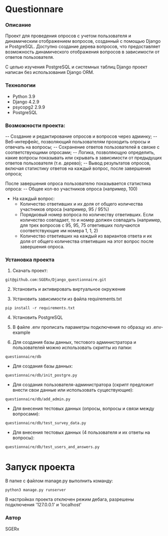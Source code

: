 # Questionnare
### Описание
Проект для проведения опросов с учетом пользователя и динамическим отображением вопросов, созданный с помощью Django и PostgreSQL. Доступно создание дерева вопросов, что предоставляет возможность динамического отображения вопросов в зависимости от ответов пользователя.

С целью изучения PostgreSQL и системных таблиц Django проект написан без использования Django ORM.

### Технологии
- Python 3.9
- Django 4.2.9
- psycopg2 2.9.9
- PostgreSQL

### Возможности проекта:

-- Создание и редактирование опросов и вопросов через админку;
-- Веб-интерфейс, позволяющий пользователям проходить опросы и отвечать на вопросы;
-- Сохранение ответов пользователей в связке с соответствующими опросами;
-- Логика, позволяющую определить, какие вопросы показывать или скрывать в зависимости от предыдущих ответов пользователя (т.е. дерево);
-- Вывод результатов опросов, включая статистику ответов на каждый вопрос, после завершения опроса;

После завершения опроса пользователю показывается статистика опроса:
-- Общее кол-во участников опроса (например, 100)
- На каждый вопрос:
    - Количество ответивших и их доля от общего количества участников опроса (например, 95 / 95%)
    - Порядковый номер вопроса по количеству ответивших. Если количество совпадает, то и номер должен совпадать (например, для трех вопросов с 95, 95, 75 ответивших получаются соответствующие им номера 1, 1, 2)
    - Количество ответивших на каждый из вариантов ответа и их доля от общего количества ответивших на этот вопрос после завершения опроса.




### Установка проекта

1) Скачать проект:
```
git@github.com:SGERx/Django_questionnaire.git
```
2) Установить и активировать виртуальное окружение

3) Установить зависимости из файла requirements.txt
```
pip install -r requirements.txt
``` 

4) Установить PostgreSQL

5) В файле .env прописать параметры подключения по образцу из .env-example

6) Для создания базы данных, тестового администратора и пользователей можно использовать скрипты из папки:
```
questionnaire/db
```

- Для создания базы данных:

```
questionnaire/db/init_postgre.py
```

- Для создания пользователя-администратора (скрипт предложит внести свои данные или использовать существующие):

```
questionnaire/db/add_admin.py
```

- Для внесения тестовых данных (опросы, вопросы и связи между вопросами):

```
questionnaire/db/test_survey_data.py
```

- Для внесения тестовых данных (4 пользователя и их ответы на вопросы):

```
questionnaire/db/test_users_and_answers.py
```

# Запуск проекта

В папке с файлом manage.py выполнить команду:
```
python3 manage.py runserver
```

В настройках проекта отключен режим дебага, разрешены подключения '127.0.0.1' и 'localhost'

### Автор
SGERx
